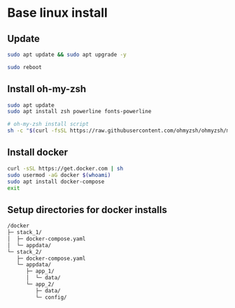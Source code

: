 # Base linux install

## Update

```bash
sudo apt update && sudo apt upgrade -y

sudo reboot
```

## Install oh-my-zsh

```bash
sudo apt update
sudo apt install zsh powerline fonts-powerline

# oh-my-zsh install script
sh -c "$(curl -fsSL https://raw.githubusercontent.com/ohmyzsh/ohmyzsh/master/tools/install.sh)"
```

## Install docker

```bash
curl -sSL https://get.docker.com | sh
sudo usermod -aG docker $(whoami)
sudo apt install docker-compose
exit
```

## Setup directories for docker installs

```bash
/docker
├─ stack_1/
│  ├─ docker-compose.yaml
│  └─ appdata/
└─ stack_2/
   ├─ docker-compose.yaml
   └─ appdata/
      ├─ app_1/
      │  └─ data/
      └─ app_2/
         ├─ data/
         └─ config/
```

